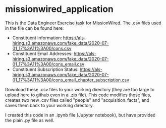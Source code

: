 # missionwired_application
This is the Data Engineer Exercise task for MissionWired.
The .csv files used in the file can be found here: 
* Constituent Information: https://als-hiring.s3.amazonaws.com/fake_data/2020-07-01_17%3A11%3A00/cons.csv
* Constituent Email Addresses: https://als-hiring.s3.amazonaws.com/fake_data/2020-07-01_17%3A11%3A00/cons_email.csv
* Constituent Subscription Status: https://als-hiring.s3.amazonaws.com/fake_data/2020-07-01_17%3A11%3A00/cons_email_chapter_subscription.csv

Download these .csv files to your working directory (they are too large to upload here to github even in a .zip file). 
This code modifies those files, creates two new .csv files called "people" and "acquisition_facts", and saves them back to your working directory. 

I created this code in an .ipynb file (Jupyter notebook), but have provided the plain .py file as well. 
